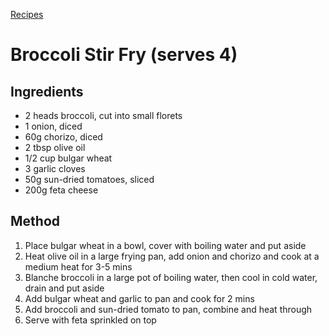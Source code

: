 [Recipes](..)
# Broccoli Stir Fry (serves 4)
## Ingredients
- 2 heads broccoli, cut into small florets
- 1 onion, diced
- 60g chorizo, diced
- 2 tbsp olive oil
- 1/2 cup bulgar wheat
- 3 garlic cloves
- 50g sun-dried tomatoes, sliced
- 200g feta cheese
  
## Method
1. Place bulgar wheat in a bowl, cover with boiling water and put aside 
2. Heat olive oil in a large frying pan, add onion and chorizo and cook at a medium heat for 3-5 mins
3. Blanche broccoli in a large pot of boiling water, then cool in cold water, drain and put aside
4. Add bulgar wheat and garlic to pan and cook for 2 mins
5. Add broccoli and sun-dried tomato to pan, combine and heat through
6. Serve with feta sprinkled on top

